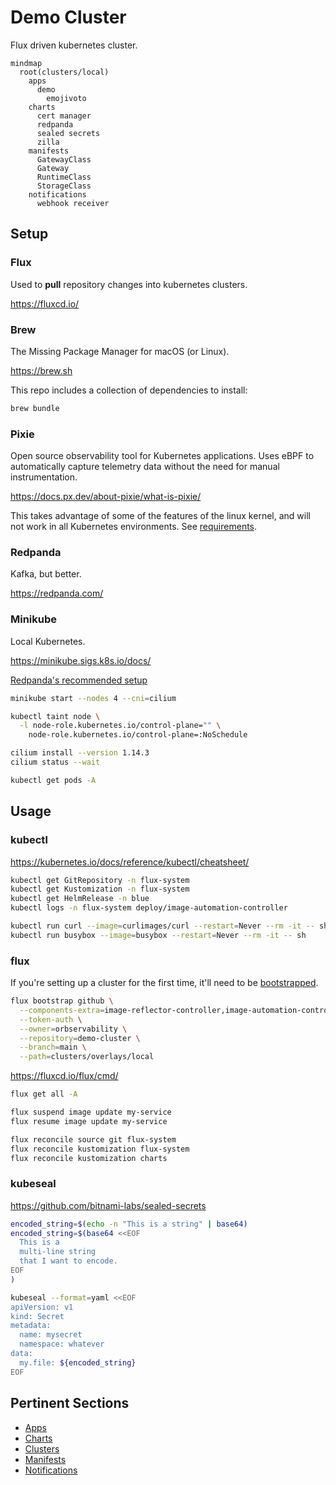 # Demo Cluster

Flux driven kubernetes cluster.

```mermaid
mindmap
  root(clusters/local)
    apps
      demo
        emojivoto
    charts
      cert manager
      redpanda
      sealed secrets
      zilla
    manifests
      GatewayClass
      Gateway
      RuntimeClass
      StorageClass
    notifications
      webhook receiver
```

## Setup

### Flux

Used to **pull** repository changes into kubernetes clusters.

<https://fluxcd.io/>

### Brew

The Missing Package Manager for macOS (or Linux).

<https://brew.sh>

This repo includes a collection of dependencies to install:

```sh
brew bundle
```

### Pixie

Open source observability tool for Kubernetes applications. Uses eBPF to automatically capture telemetry data without the need for manual instrumentation.

<https://docs.px.dev/about-pixie/what-is-pixie/>

This takes advantage of some of the features of the linux kernel, and will not work in all Kubernetes environments. See [requirements](https://docs.px.dev/installing-pixie/requirements/).

### Redpanda

Kafka, but better.

<https://redpanda.com/>

### Minikube

Local Kubernetes.

<https://minikube.sigs.k8s.io/docs/>

[Redpanda's recommended setup](https://docs.redpanda.com/current/deploy/deployment-option/self-hosted/kubernetes/local-guide/?tab=tabs-2-minikube)

```sh
minikube start --nodes 4 --cni=cilium

kubectl taint node \
  -l node-role.kubernetes.io/control-plane="" \
    node-role.kubernetes.io/control-plane=:NoSchedule

cilium install --version 1.14.3
cilium status --wait

kubectl get pods -A
```

## Usage

### kubectl

<https://kubernetes.io/docs/reference/kubectl/cheatsheet/>

```sh
kubectl get GitRepository -n flux-system
kubectl get Kustomization -n flux-system
kubectl get HelmRelease -n blue
kubectl logs -n flux-system deploy/image-automation-controller

kubectl run curl --image=curlimages/curl --restart=Never --rm -it -- sh
kubectl run busybox --image=busybox --restart=Never --rm -it -- sh
```

### flux

If you're setting up a cluster for the first time, it'll need to be [bootstrapped](https://fluxcd.io/flux/installation/bootstrap/github/).

```sh
flux bootstrap github \
  --components-extra=image-reflector-controller,image-automation-controller \
  --token-auth \
  --owner=orbservability \
  --repository=demo-cluster \
  --branch=main \
  --path=clusters/overlays/local
```

<https://fluxcd.io/flux/cmd/>

```sh
flux get all -A

flux suspend image update my-service
flux resume image update my-service

flux reconcile source git flux-system
flux reconcile kustomization flux-system
flux reconcile kustomization charts
```

### kubeseal

<https://github.com/bitnami-labs/sealed-secrets>

```sh
encoded_string=$(echo -n "This is a string" | base64)
encoded_string=$(base64 <<EOF
  This is a
  multi-line string
  that I want to encode.
EOF
)

kubeseal --format=yaml <<EOF
apiVersion: v1
kind: Secret
metadata:
  name: mysecret
  namespace: whatever
data:
  my.file: ${encoded_string}
EOF
```

## Pertinent Sections

- [Apps](./apps)
- [Charts](./charts)
- [Clusters](./clusters)
- [Manifests](./manifests)
- [Notifications](./notifications)
